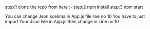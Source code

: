 step:1 clone the repo from here :- 
step:2 npm install
step:3 npm start

You can change Json scehma in App.js file line no 10
You have to just import Your Json File in App.js then change in Line no 10